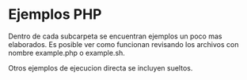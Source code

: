 # Ejemplos PHP

Dentro de cada subcarpeta se encuentran ejemplos un poco mas elaborados.
Es posible ver como funcionan revisando los archivos con nombre example.php o example.sh.

Otros ejemplos de ejecucion directa se incluyen sueltos.
